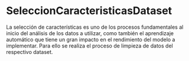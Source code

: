 # SeleccionCaracteristicasDataset
La selección de características es uno de los procesos fundamentales al inicio del análisis de los datos a utilizar, como también el aprendizaje automático que tiene un gran impacto en el rendimiento del modelo a implementar. Para ello se realiza el proceso de limpieza de datos del respectivo dataset.

